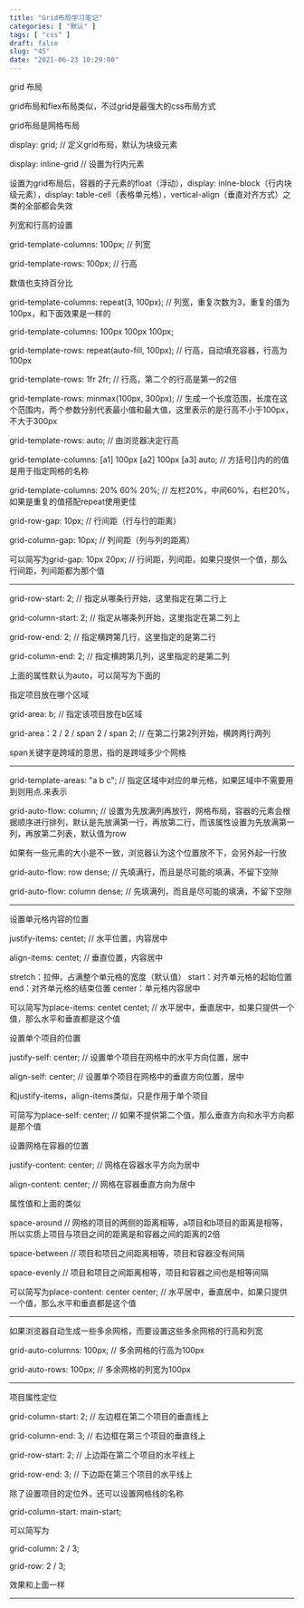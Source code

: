 ```yaml
---
title: "Grid布局学习笔记"
categories: [ "默认" ]
tags: [ "css" ]
draft: false
slug: "45"
date: "2021-06-23 10:29:00"
---
```


grid 布局

grid布局和flex布局类似，不过grid是最强大的css布局方式

grid布局是网格布局

display: grid; // 定义grid布局，默认为块级元素

display: inline-grid // 设置为行内元素

设置为grid布局后，容器的子元素的float（浮动），display: inlne-block（行内块级元素），display: table-cell（表格单元格），vertical-align（垂直对齐方式）之类的全部都会失效


列宽和行高的设置

grid-template-columns: 100px; // 列宽

grid-template-rows: 100px; // 行高

数值也支持百分比

grid-template-columns: repeat(3, 100px); // 列宽，重复次数为3，重复的值为100px，和下面效果是一样的

grid-template-columns: 100px 100px 100px;

grid-template-rows: repeat(auto-fill, 100px); // 行高，自动填充容器，行高为100px

grid-template-rows: 1fr 2fr; // 行高，第二个的行高是第一的2倍

grid-template-rows: minmax(100px, 300px); // 生成一个长度范围，长度在这个范围内，两个参数分别代表最小值和最大值，这里表示的是行高不小于100px，不大于300px

grid-template-rows: auto; // 由浏览器决定行高

grid-template-columns: [a1] 100px [a2] 100px [a3] auto;  // 方括号[]内的的值是用于指定网格的名称

grid-template-columns: 20% 60% 20%; // 左栏20%，中间60%，右栏20%，如果是重复的值搭配repeat使用更佳

grid-row-gap: 10px; // 行间距（行与行的距离）

grid-column-gap: 10px; // 列间距（列与列的距离）

可以简写为grid-gap: 10px 20px; // 行间距，列间距，如果只提供一个值，那么行间距，列间距都为那个值

---

grid-row-start: 2; // 指定从哪条行开始，这里指定在第二行上 

grid-column-start: 2; // 指定从哪条列开始，这里指定在第二列上 

grid-row-end: 2; // 指定横跨第几行，这里指定的是第二行

grid-column-end: 2; // 指定横跨第几列，这里指定的是第二列

上面的属性默认为auto，可以简写为下面的

指定项目放在哪个区域

grid-area: b; // 指定该项目放在b区域

grid-area：2 / 2 / span 2 / span 2;  // 在第二行第2列开始，横跨两行两列

span关键字是跨域的意思，指的是跨域多少个网格

---

grid-template-areas: "a b c"; // 指定区域中对应的单元格，如果区域中不需要用到则用点.来表示

grid-auto-flow: column; // 设置为先放满列再放行，网格布局，容器的元素会根据顺序进行排列，默认是先放满第一行，再放第二行，而该属性设置为先放满第一列，再放第二列表，默认值为row

如果有一些元素的大小是不一致，浏览器认为这个位置放不下，会另外起一行放

grid-auto-flow: row dense; // 先填满行，而且是尽可能的填满，不留下空隙

grid-auto-flow: column dense;  // 先填满列，而且是尽可能的填满，不留下空隙


---



设置单元格内容的位置

justify-items: centet; // 水平位置，内容居中

align-items: centet; // 垂直位置，内容居中

stretch：拉伸，占满整个单元格的宽度（默认值）
start：对齐单元格的起始位置
end：对齐单元格的结束位置
center：单元格内容居中

可以简写为place-items: centet centet; // 水平居中，垂直居中，如果只提供一个值，那么水平和垂直都是这个值


设置单个项目的位置

justify-self: center; // 设置单个项目在网格中的水平方向位置，居中

align-self: center; //  设置单个项目在网格中的垂直方向位置，居中

和justify-items，align-items类似，只是作用于单个项目

可简写为place-self: center; // 如果不提供第二个值，那么垂直方向和水平方向都是那个值


设置网格在容器的位置

justify-content: center; // 网格在容器水平方向为居中

align-content: center; // 网格在容器垂直方向为居中



属性值和上面的类似

space-around // 网格的项目的两侧的距离相等，a项目和b项目的距离是相等，所以实质上项目与项目之间的距离是和容器之间的距离的2倍

space-between // 项目和项目之间距离相等，项目和容器没有间隔

space-evenly // 项目和项目之间距离相等，项目和容器之间也是相等间隔


可以简写为place-content: center center; // 水平居中，垂直居中，如果只提供一个值，那么水平和垂直都是这个值


---

如果浏览器自动生成一些多余网格，而要设置这些多余网格的行高和列宽

grid-auto-columns: 100px; // 多余网格的行高为100px

grid-auto-rows: 100px; // 多余网格的列宽为100px

---

项目属性定位

grid-column-start: 2; // 左边框在第二个项目的垂直线上

grid-column-end: 3; // 右边框在第三个项目的垂直线上

grid-row-start: 2; // 上边距在第二个项目的水平线上

grid-row-end: 3; // 下边距在第三个项目的水平线上

除了设置项目的定位外，还可以设置网格线的名称

grid-column-start: main-start;

可以简写为

grid-column: 2 / 3;

grid-row: 2 /  3;

效果和上面一样


---













